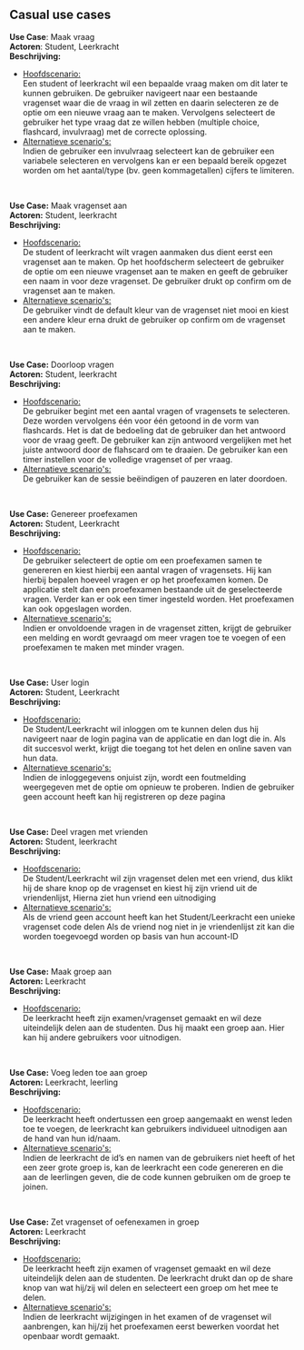 ## Casual use cases
**Use Case**: Maak vraag <br>
**Actoren**: Student, Leerkracht<br>
**Beschrijving:**
* <u>Hoofdscenario:</u><br>
Een student of leerkracht wil een bepaalde vraag maken om dit later te kunnen gebruiken. De gebruiker navigeert naar een bestaande vragenset waar die de vraag in wil zetten en daarin selecteren ze de optie om een nieuwe vraag aan te maken. Vervolgens selecteert de gebruiker het type vraag dat ze willen hebben (multiple choice, flashcard, invulvraag) met de correcte oplossing. <br>
* <u>Alternatieve scenario's:</u><br>
Indien de gebruiker een invulvraag selecteert kan de gebruiker een variabele selecteren en vervolgens kan er een bepaald bereik opgezet worden om het aantal/type (bv. geen kommagetallen) cijfers te limiteren.

<br>

**Use Case:** Maak vragenset aan<br>
**Actoren:** Student, leerkracht<br>
**Beschrijving:**
* <u>Hoofdscenario:</u><br>
De student of leerkracht wilt vragen aanmaken dus dient eerst een vragenset aan te maken. Op het hoofdscherm selecteert de gebruiker de optie om een nieuwe vragenset aan te maken en geeft de gebruiker een naam in voor deze vragenset. De gebruiker drukt op confirm om de vragenset aan te maken.
* <u>Alternatieve scenario's:</u><br>
De gebruiker vindt de default kleur van de vragenset niet mooi en kiest een andere kleur erna drukt de gebruiker op confirm om de vragenset aan te maken.

<br>

**Use Case:** Doorloop vragen<br>
**Actoren:** Student, leerkracht<br>
**Beschrijving:**
* <u>Hoofdscenario:</u><br>
De gebruiker begint met een aantal vragen of vragensets te selecteren. Deze worden vervolgens één voor één getoond in de vorm van flashcards. Het is dat de bedoeling dat de gebruiker dan het antwoord voor de vraag geeft. De gebruiker kan zijn antwoord vergelijken met het juiste antwoord door de flahscard om te draaien.
De gebruiker kan een timer instellen voor de volledige vragenset of per vraag.
* <u>Alternatieve scenario's:</u><br>
De gebruiker kan de sessie beëindigen of pauzeren en later doordoen.

<br>

**Use Case:** Genereer proefexamen<br>
**Actoren:** Student, Leerkracht<br>
**Beschrijving:**
* <u>Hoofdscenario:</u><br>
De gebruiker selecteert de optie om een proefexamen samen te genereren en kiest hierbij een aantal vragen of vragensets. Hij kan hierbij bepalen hoeveel vragen er op het proefexamen komen. De applicatie stelt dan een proefexamen bestaande uit de geselecteerde vragen. Verder kan er ook een timer ingesteld worden. Het proefexamen kan ook opgeslagen worden.
* <u>Alternatieve scenario's:</u><br>
Indien er onvoldoende vragen in de vragenset zitten, krijgt de gebruiker een melding en wordt gevraagd om meer vragen toe te voegen of een proefexamen te maken met minder vragen.

<br>

**Use Case:** User login<br>
**Actoren:** Student, Leerkracht<br>
**Beschrijving:**
* <u>Hoofdscenario:</u><br>
De Student/Leerkracht wil inloggen om te kunnen delen dus hij navigeert naar de login pagina van de applicatie en dan logt die in. Als dit succesvol werkt, krijgt die toegang tot het delen en online saven van hun data.
* <u>Alternatieve scenario's:</u><br>
Indien de inloggegevens onjuist zijn, wordt een foutmelding weergegeven met de optie om opnieuw te proberen.
Indien de gebruiker geen account heeft kan hij registreren op deze pagina

<br>

**Use Case:** Deel vragen met vrienden<br>
**Actoren:** Student, leerkracht<br>
**Beschrijving:**
* <u>Hoofdscenario:</u><br>
De Student/Leerkracht wil zijn vragenset delen met een vriend, dus klikt hij de share knop op de vragenset en kiest hij zijn vriend uit de vriendenlijst, Hierna ziet hun vriend een uitnodiging
* <u>Alternatieve scenario's:</u><br>
Als de vriend geen account heeft kan het Student/Leerkracht een unieke vragenset code delen
Als de vriend nog niet in je vriendenlijst zit kan die worden toegevoegd worden op basis van hun account-ID

<br>

**Use Case:** Maak groep aan<br>
**Actoren:** Leerkracht<br>
**Beschrijving:**
* <u>Hoofdscenario:</u><br>
De leerkracht heeft zijn examen/vragenset gemaakt en wil deze uiteindelijk delen aan de studenten. Dus hij maakt een groep aan. Hier kan hij andere gebruikers voor uitnodigen.

<br>

**Use Case:** Voeg leden toe aan groep<br>
**Actoren:** Leerkracht, leerling<br>
**Beschrijving:**
* <u>Hoofdscenario:</u><br>
De leerkracht heeft ondertussen een groep aangemaakt en wenst leden toe te voegen, de leerkracht kan gebruikers individueel uitnodigen aan de hand van hun id/naam.
* <u>Alternatieve scenario's:</u><br>
Indien de leerkracht de id’s en namen van de gebruikers niet heeft of het een zeer grote groep is, kan de leerkracht een code genereren en die aan de leerlingen geven, die de code kunnen gebruiken om de groep te joinen.

<br>

**Use Case:** Zet vragenset of oefenexamen in groep<br>
**Actoren:** Leerkracht<br>
**Beschrijving:**
* <u>Hoofdscenario:</u><br>
De leerkracht heeft zijn examen of vragenset gemaakt en wil deze uiteindelijk delen aan de studenten. De leerkracht drukt dan op de share knop van wat hij/zij wil delen en selecteert een groep om het mee te delen.
* <u>Alternatieve scenario's:</u><br>
Indien de leerkracht wijzigingen in het examen of de vragenset wil aanbrengen, kan hij/zij het proefexamen eerst bewerken voordat het openbaar wordt gemaakt.

